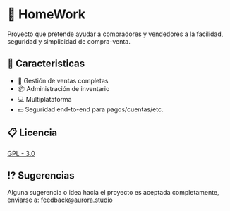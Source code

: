 
# 🏪 HomeWork

Proyecto que pretende ayudar a compradores y vendedores a la facilidad, seguridad y simplicidad de compra-venta.

## 📝 Caracteristicas

- 🏪 Gestión de ventas completas
- 📦 Administración de inventario
- 💻 Multiplataforma
- 💵 Seguridad end-to-end para pagos/cuentas/etc.


## 📋 Licencia

[GPL - 3.0](https://github.com/ZairDeLuque/EmpreGest/blob/main/LICENSE)

## ⁉️ Sugerencias

Alguna sugerencia o idea hacia el proyecto es aceptada completamente, enviarse a: feedback@aurora.studio

